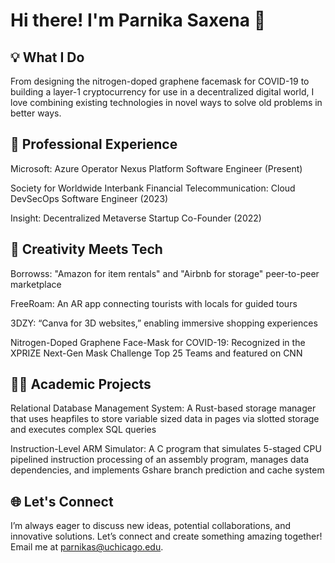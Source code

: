 # Hi there! I'm Parnika Saxena 👋

## 💡 What I Do 
From designing the nitrogen-doped graphene facemask for COVID-19 to building a layer-1 cryptocurrency for use in a decentralized digital world, I love combining existing technologies in novel ways to solve old problems in better ways.

## 🌟 Professional Experience
Microsoft: Azure Operator Nexus Platform Software Engineer (Present)

Society for Worldwide Interbank Financial Telecommunication: Cloud DevSecOps Software Engineer (2023)

Insight: Decentralized Metaverse Startup Co-Founder (2022)


## 🎨 Creativity Meets Tech
Borrowss: "Amazon for item rentals" and "Airbnb for storage" peer-to-peer marketplace

FreeRoam: An AR app connecting tourists with locals for guided tours

3DZY: “Canva for 3D websites,” enabling immersive shopping experiences

Nitrogen-Doped Graphene Face-Mask for COVID-19: Recognized in the XPRIZE Next-Gen Mask Challenge Top 25 Teams and featured on CNN


## 🧑‍🎓 Academic Projects

Relational Database Management System: A Rust-based storage manager that uses heapfiles to store variable sized data in pages via slotted storage and executes complex SQL queries

Instruction-Level ARM Simulator: A C program that simulates 5-staged CPU pipelined instruction processing of an assembly program, manages data dependencies, and implements Gshare branch prediction and cache system

## 🌐 Let's Connect
I’m always eager to discuss new ideas, potential collaborations, and innovative solutions. Let’s connect and create something amazing together! Email me at parnikas@uchicago.edu.
